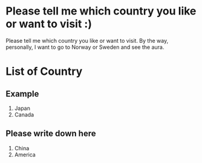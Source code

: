 # Please tell me which country you like or want to visit :)
Please tell me which country you like or want to visit. 
By the way, personally, I want to go to Norway or Sweden and see the aura.

# List of Country
## Example
1. Japan
2. Canada

## Please write down here
1. China
2. America

